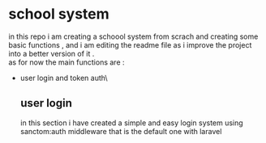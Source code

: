 # school system

in this repo i am creating a schoool system from scrach and creating some basic functions , and i am editing the readme file as i improve the project into a better version of it .  
as for now the main functions are :

-   user login and token auth\

    ## user login

    in this section i have created a simple and easy login system using sanctom:auth middleware that is the default one with laravel
